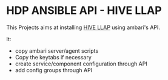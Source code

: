 # HDP ANSIBLE API - HIVE LLAP

This Projects aims at installing [HIVE LLAP](https://docs.hortonworks.com/HDPDocuments/HDP2/HDP-2.6.5/bk_command-line-installation/content/install_hive_llap.html) using ambari's API.

It:
* copy ambari server/agent scripts
* Copy the keytabs if necessary
* create service/component configuration through API
* add config groups through API
